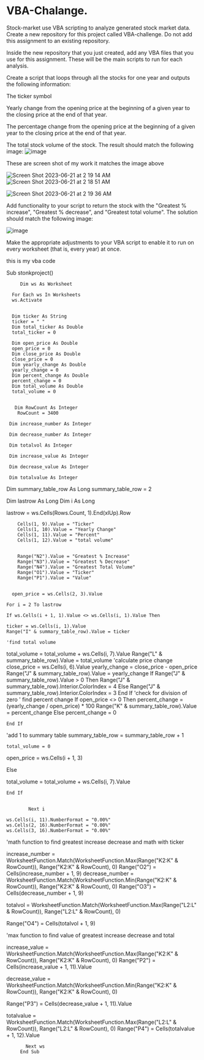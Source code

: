 # VBA-Chalange.
Stock-market
use VBA scripting to analyze generated stock market data.
Create a new repository for this project called VBA-challenge. Do not add this assignment to an existing repository.

Inside the new repository that you just created, add any VBA files that you use for this assignment. These will be the main scripts to run for each analysis.

Create a script that loops through all the stocks for one year and outputs the following information:

The ticker symbol

Yearly change from the opening price at the beginning of a given year to the closing price at the end of that year.

The percentage change from the opening price at the beginning of a given year to the closing price at the end of that year.

The total stock volume of the stock. The result should match the following image:
![image](https://github.com/leedthanh/VBA-Chalange./assets/135544908/bb488175-5cc9-45fb-b18d-52958d49b63a)


These are screen shot of my work it matches the image above

![Screen Shot 2023-06-21 at 2 19 14 AM](https://github.com/leedthanh/VBA-Chalange./assets/135544908/545a088d-0faa-48c4-8d21-806dce0e495e)
![Screen Shot 2023-06-21 at 2 18 51 AM](https://github.com/leedthanh/VBA-Chalange./assets/135544908/e8858250-9d24-468a-b27c-08a437eb7dde)

![Screen Shot 2023-06-21 at 2 19 36 AM](https://github.com/leedthanh/VBA-Chalange./assets/135544908/077d58c8-072b-4603-a724-779da11d731a)

Add functionality to your script to return the stock with the "Greatest % increase", "Greatest % decrease", and "Greatest total volume". The solution should match the following image:

![image](https://github.com/leedthanh/VBA-Chalange./assets/135544908/dcb22102-713b-4715-a46f-2c7ae1c3411a)

Make the appropriate adjustments to your VBA script to enable it to run on every worksheet (that is, every year) at once.


this is my vba code 

   Sub stonkproject()

         Dim ws As Worksheet

      For Each ws In Worksheets
      ws.Activate


      Dim ticker As String
      ticker = " "
      Dim total_ticker As Double
      total_ticker = 0

      Dim open_price As Double
      open_price = 0
      Dim close_price As Double
      close_price = 0
      Dim yearly_change As Double
      yearly_change = 0
      Dim percent_change As Double
      percent_change = 0
      Dim total_volume As Double
      total_volume = 0

   
       Dim RowCount As Integer
        RowCount = 3400
  
     Dim increase_number As Integer
  
     Dim decrease_number As Integer
  
     Dim totalvol As Integer
  
     Dim increase_value As Integer
  
     Dim decrease_value As Integer
  
     Dim totalvalue As Integer
  
  
  


   Dim summary_table_row As Long
   summary_table_row = 2

   Dim lastrow As Long
   Dim i As Long

   lastrow = ws.Cells(Rows.Count, 1).End(xlUp).Row


        Cells(1, 9).Value = "Ticker"
        Cells(1, 10).Value = "Yearly Change"
        Cells(1, 11).Value = "Percent"
        Cells(1, 12).Value = "total volume"
        
        
        Range("N2").Value = "Greatest % Increase"
        Range("N3").Value = "Greatest % Decrease"
        Range("N4").Value = "Greatest Total Volume"
        Range("O1").Value = "Ticker"
        Range("P1").Value = "Value"


      open_price = ws.Cells(2, 3).Value

    For i = 2 To lastrow
    
    If ws.Cells(i + 1, 1).Value <> ws.Cells(i, 1).Value Then
    
    ticker = ws.Cells(i, 1).Value
    Range("I" & summary_table_row).Value = ticker
    
    'find total volume
   total_volume = total_volume + ws.Cells(i, 7).Value
   Range("L" & summary_table_row).Value = total_volume
    'calculate price change
    close_price = ws.Cells(i, 6).Value
    yearly_change = close_price - open_price
    Range("J" & summary_table_row).Value = yearly_change
    If Range("J" & summary_table_row).Value > 0 Then
    Range("J" & summary_table_row).Interior.ColorIndex = 4
    Else
    Range("J" & summary_table_row).Interior.ColorIndex = 3
    End If
    'check for division of zero
    ' find percent change
    If open_price <> 0 Then
        percent_change = (yearly_change / open_price) * 100
        Range("K" & summary_table_row).Value = percent_change
    Else
        percent_change = 0
        
    End If
   
   'add 1 to summary table
   summary_table_row = summary_table_row + 1
   
    total_volume = 0
   
   open_price = ws.Cells(i + 1, 3)
   
  Else
   
  total_volume = total_volume + ws.Cells(i, 7).Value
     
    End If
                

            Next i
            
    ws.Cells(i, 11).NumberFormat = "0.00%"
    ws.Cells(2, 16).NumberFormat = "0.00%"
    ws.Cells(3, 16).NumberFormat = "0.00%"
    
  
  'math function to find greatest increase decrease and math with ticker
 
   increase_number = WorksheetFunction.Match(WorksheetFunction.Max(Range("K2:K" & RowCount)), Range("K2:K" & RowCount), 0)
  Range("O2") = Cells(increase_number + 1, 9)
  decrease_number = WorksheetFunction.Match(WorksheetFunction.Min(Range("K2:K" & RowCount)), Range("K2:K" & RowCount), 0)
    Range("O3") = Cells(decrease_number + 1, 9)
   
   totalvol = WorksheetFunction.Match(WorksheetFunction.Max(Range("L2:L" & RowCount)), Range("L2:L" & RowCount), 0)
   
   Range("O4") = Cells(totalvol + 1, 9)

   
   
   
   'max function to find value of greatest increase decrease and total
   
   increase_value = WorksheetFunction.Match(WorksheetFunction.Max(Range("K2:K" & RowCount)), Range("K2:K" & RowCount), 0)
   Range("P2") = Cells(increase_value + 1, 11).Value

   decrease_value = WorksheetFunction.Match(WorksheetFunction.Min(Range("K2:K" & RowCount)), Range("K2:K" & RowCount), 0)
   
   Range("P3") = Cells(decrease_value + 1, 11).Value
   
   totalvalue = WorksheetFunction.Match(WorksheetFunction.Max(Range("L2:L" & RowCount)), Range("L2:L" & RowCount), 0)
      Range("P4") = Cells(totalvalue + 1, 12).Value
        
     
          
           Next ws
         End Sub


